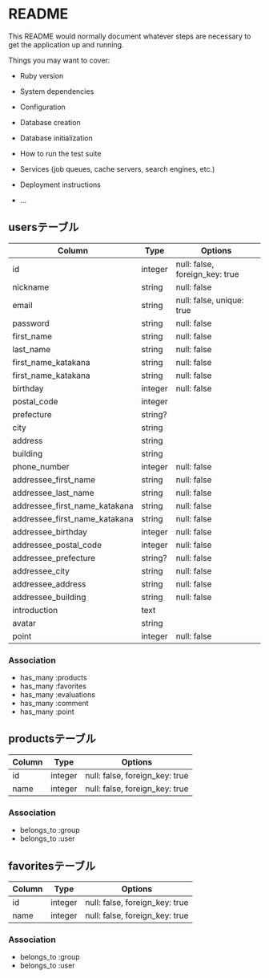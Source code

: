# README

This README would normally document whatever steps are necessary to get the
application up and running.

Things you may want to cover:

* Ruby version

* System dependencies

* Configuration

* Database creation

* Database initialization

* How to run the test suite

* Services (job queues, cache servers, search engines, etc.)

* Deployment instructions

* ...

## usersテーブル

|Column|Type|Options|
|------|----|-------|
|id|integer|null: false, foreign_key: true|
|nickname|string|null: false|
|email|string|null: false, unique: true|
|password|string|null: false|
|first_name|string|null: false|
|last_name|string|null: false|
|first_name_katakana|string|null: false|
|first_name_katakana|string|null: false|
|birthday|integer|null: false|
|postal_code|integer||
|prefecture|string?||
|city|string||
|address|string||
|building|string||
|phone_number|integer|null: false|
|addressee_first_name|string|null: false|
|addressee_last_name|string|null: false|
|addressee_first_name_katakana|string|null: false|
|addressee_first_name_katakana|string|null: false|
|addressee_birthday|integer|null: false|
|addressee_postal_code|integer|null: false|
|addressee_prefecture|string?|null: false|
|addressee_city|string|null: false|
|addressee_address|string|null: false|
|addressee_building|string|null: false|
|introduction|text||
|avatar|string||
|point|integer|null: false|


### Association
- has_many :products
- has_many :favorites
- has_many :evaluations
- has_many :comment
- has_many :point


## productsテーブル

|Column|Type|Options|
|------|----|-------|
|id|integer|null: false, foreign_key: true|
|name|integer|null: false, foreign_key: true|

### Association
- belongs_to :group
- belongs_to :user


## favoritesテーブル

|Column|Type|Options|
|------|----|-------|
|id|integer|null: false, foreign_key: true|
|name|integer|null: false, foreign_key: true|

### Association
- belongs_to :group
- belongs_to :user